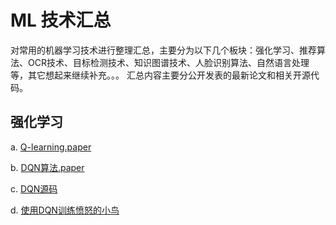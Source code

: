 # ML 技术汇总
对常用的机器学习技术进行整理汇总，主要分为以下几个板块：强化学习、推荐算法、OCR技术、目标检测技术、知识图谱技术、人脸识别算法、自然语言处理等，其它想起来继续补充。。。
汇总内容主要分公开发表的最新论文和相关开源代码。

## 强化学习

a. [Q-learning.paper](https://link.springer.com/content/pdf/10.1007/BF00992698.pdf)  

b. [DQN算法.paper](https://arxiv.org/pdf/1312.5602.pdf)  

c. [DQN源码](https://pytorch.org/tutorials/intermediate/reinforcement_q_learning.html)  

d. [使用DQN训练愤怒的小鸟](https://github.com/yenchenlin/DeepLearningFlappyBird)  


